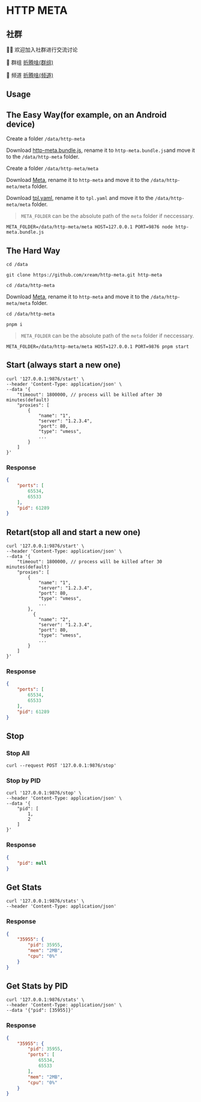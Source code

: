 # HTTP META

## 社群

👏🏻 欢迎加入社群进行交流讨论

👥 群组 [折腾啥(群组)](https://t.me/zhetengsha_group)

📢 频道 [折腾啥(频道)](https://t.me/zhetengsha)

## Usage

## The Easy Way(for example, on an Android device)

Create a folder `/data/http-meta`

Download [http-meta.bundle.js](https://github.com/xream/http-meta/releases/latest/download/http-meta.bundle.js), rename it to `http-meta.bundle.js`and move it to the `/data/http-meta` folder.

Create a folder `/data/http-meta/meta`

Download [Meta](https://github.com/MetaCubeX/mihomo/releases), rename it to `http-meta` and move it to the `/data/http-meta/meta` folder.

Download [tpl.yaml](https://github.com/xream/http-meta/releases/latest/download/tpl.yaml), rename it to `tpl.yaml` and move it to the `/data/http-meta/meta` folder.

> `META_FOLDER` can be the absolute path of the `meta` folder if neccessary.

`META_FOLDER=/data/http-meta/meta HOST=127.0.0.1 PORT=9876 node http-meta.bundle.js`

## The Hard Way

`cd /data`

`git clone https://github.com/xream/http-meta.git http-meta`

`cd /data/http-meta`

Download [Meta](https://github.com/MetaCubeX/mihomo/releases), rename it to `http-meta` and move it to the `/data/http-meta/meta` folder.

`cd /data/http-meta`

`pnpm i`

> `META_FOLDER` can be the absolute path of the `meta` folder if neccessary.

`META_FOLDER=/data/http-meta/meta HOST=127.0.0.1 PORT=9876 pnpm start`

## Start (always start a new one)

```console
curl '127.0.0.1:9876/start' \
--header 'Content-Type: application/json' \
--data '{
    "timeout": 1800000, // process will be killed after 30 minutes(default)
    "proxies": [
        {
            "name": "1",
            "server": "1.2.3.4",
            "port": 80,
            "type": "vmess",
            ...
        }
    ]
}'
```

### Response

```JSON
{
    "ports": [
        65534,
        65533
    ],
    "pid": 61289
}
```

## Retart(stop all and start a new one)

```console
curl '127.0.0.1:9876/start' \
--header 'Content-Type: application/json' \
--data '{
    "timeout": 1800000, // process will be killed after 30 minutes(default)
    "proxies": [
        {
            "name": "1",
            "server": "1.2.3.4",
            "port": 80,
            "type": "vmess",
            ...
        },
          {
            "name": "2",
            "server": "1.2.3.4",
            "port": 80,
            "type": "vmess",
            ...
        }
    ]
}'
```

### Response

```JSON
{
    "ports": [
        65534,
        65533
    ],
    "pid": 61289
}
```

## Stop

### Stop All

```console
curl --request POST '127.0.0.1:9876/stop'
```

### Stop by PID

```console
curl '127.0.0.1:9876/stop' \
--header 'Content-Type: application/json' \
--data '{
    "pid": [
        1,
        2
    ]
}'
```

### Response

```JSON
{
    "pid": null
}
```

## Get Stats

```console
curl '127.0.0.1:9876/stats' \
--header 'Content-Type: application/json'
```

### Response

```JSON
{
    "35955": {
        "pid": 35955,
        "mem": "2MB",
        "cpu": "0%"
    }
}
```

## Get Stats by PID

```console
curl '127.0.0.1:9876/stats' \
--header 'Content-Type: application/json' \
--data '{"pid": [35955]}'
```

### Response

```JSON
{
    "35955": {
        "pid": 35955,
        "ports": [
            65534,
            65533
        ],
        "mem": "2MB",
        "cpu": "0%"
    }
}
```
